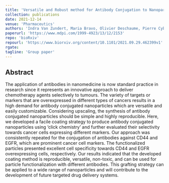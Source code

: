 ```yaml
---
title: 'Versatile and Robust method for Antibody Conjugation to Nanoparticles with High Targeting Efficiency'
collection: publications
date: 2021-12-14
venue: 'Pharmaceutics'
authors: 'Indra Van Zundert, Maria Bravo, Olivier Deschaume, Pierre Cybulski, Carmen Bartic, Johan Hofkens, Hiroshi Uji-i, Beatrice Fortuni, Susana Rocha'
paperurl: 'https://www.mdpi.com/1999-4923/13/12/2153'
repo: 'bioRxiv'
repourl: 'https://www.biorxiv.org/content/10.1101/2021.09.29.462399v1'
rgate:
tagline: 'Group paper'
---
```


<h2> Abstract </h2>
<p align= "justify">

The application of antibodies in nanomedicine is now standard practice in research since it represents an innovative approach to deliver chemotherapy agents selectively to tumours. The variety of targets or markers that are overexpressed in different types of cancers results in a high demand for antibody conjugated nanoparticles which are versatile and easily customizable. Considering upscaling, the synthesis of antibody conjugated nanoparticles should be simple and highly reproducible. Here, we developed a facile coating strategy to produce antibody conjugated nanoparticles using ‘click chemistry’ and further evaluated their selectivity towards cancer cells expressing different markers. Our approach was consistently repeated for the conjugation of antibodies against CD44 and EGFR, which are prominent cancer cell markers. The functionalized particles presented excellent cell specificity towards CD44 and EGFR overexpressing cells, respectively. Our results indicated that the developed coating method is reproducible, versatile, non-toxic, and can be used for particle functionalization with different antibodies. This grafting strategy can be applied to a wide range of nanoparticles and will contribute to the development of future targeted drug delivery systems.
